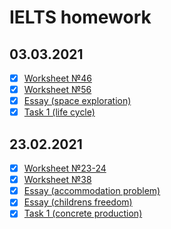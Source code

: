 # IELTS homework
## 03.03.2021
- [x] [Worksheet №46](https://github.com/philipsemenov/IELTS/blob/main/ws46.md)
- [x] [Worksheet №56](https://github.com/philipsemenov/IELTS/blob/main/ws56.md)
- [x] [Essay (space exploration)](https://github.com/philipsemenov/IELTS/blob/main/e_se.md)
- [x] [Task 1 (life cycle)](https://github.com/philipsemenov/IELTS/blob/main/d_lc.md)
## 23.02.2021
- [x] [Worksheet №23-24](https://github.com/philipsemenov/IELTS/blob/main/ws23-24.md)
- [x] [Worksheet №38](https://github.com/philipsemenov/IELTS/blob/main/ws38.md)
- [x] [Essay (accommodation problem)](https://github.com/philipsemenov/IELTS/blob/main/e_acp.md)
- [x] [Essay (childrens freedom)](https://github.com/philipsemenov/IELTS/blob/main/e_chf.md)
- [x] [Task 1 (concrete production)](https://github.com/philipsemenov/IELTS/blob/main/d_cp.md)
